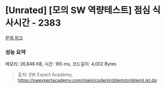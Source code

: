 # [Unrated] [모의 SW 역량테스트] 점심 식사시간 - 2383 

[문제 링크](https://swexpertacademy.com/main/code/problem/problemDetail.do?contestProbId=AV5-BEE6AK0DFAVl) 

### 성능 요약

메모리: 26,848 KB, 시간: 165 ms, 코드길이: 4,002 Bytes



> 출처: SW Expert Academy, https://swexpertacademy.com/main/code/problem/problemList.do